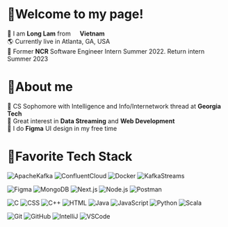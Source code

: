 # 🌲Welcome to my page!
🐲 I am **Long Lam** from <img src="https://static.vecteezy.com/system/resources/thumbnails/011/571/331/small/circle-flag-of-vietnam-free-png.png" width="13"/> **Vietnam** <br>
🌎 Currently live in Atlanta, GA, USA <br>
💼 Former **NCR** Software Engineer Intern Summer 2022. Return intern Summer 2023 <br>

# 🌲About me
🐝 CS Sophomore with Intelligence and Info/Internetwork thread at **Georgia Tech** <br>
👀 Great interest in **Data Streaming** and **Web Development**<br>
🚀 I do **Figma** UI design in my free time

# 🌲Favorite Tech Stack
![ApacheKafka](https://img.shields.io/badge/apache%20Kafka-apachekafka?style=for-the-badge&logo=apacheKafka&logoColor=white&color=231F20)
![ConfluentCloud](https://img.shields.io/badge/Confluent%20cloud-apachekafka?style=for-the-badge&logoColor=white&color=blue)
![Docker](https://img.shields.io/badge/docker-a?style=for-the-badge&logo=docker&logoColor=white&color=2496ED)
![KafkaStreams](https://img.shields.io/badge/Kafka%20streams-apachekafka?style=for-the-badge&logo=apacheKafka&logoColor=white&color=172B4D)

![Figma](https://img.shields.io/badge/figma-a?style=for-the-badge&logo=figma&logoColor=white&color=F24E1E)
![MongoDB](https://img.shields.io/badge/MongoDB-a?style=for-the-badge&logo=mongodb&logoColor=white&color=47A248)
![Next.js](https://img.shields.io/badge/next.js-nextdotjs?style=for-the-badge&logo=next.js&logoColor=white&color=000000)
![Node.js](https://img.shields.io/badge/node.js-nodedotjs.svg?style=for-the-badge&logo=node.js&logoColor=white&color=339933)
![Postman](https://img.shields.io/badge/postman-a?style=for-the-badge&logo=postman&logoColor=white&color=FF6C37)

![C](https://img.shields.io/badge/c-a?style=for-the-badge&logo=c&logoColor=white&color=00599C)
![CSS](https://img.shields.io/badge/css-a?style=for-the-badge&logo=css3&logoColor=white&color=1572B6)
![C++](https://img.shields.io/badge/c++-a?style=for-the-badge&logo=cplusplus&logoColor=white&color=00599C)
![HTML](https://img.shields.io/badge/html-a?style=for-the-badge&logo=html5&logoColor=white&color=E34F26)
![Java](https://img.shields.io/badge/java-a?style=for-the-badge&logo=java&logoColor=white&color=CC0000)
![JavaScript](https://img.shields.io/badge/javascript-a?style=for-the-badge&logo=javascript&logoColor=F7DF1E&color=231F40)
![Python](https://img.shields.io/badge/python-a?style=for-the-badge&logo=python&logoColor=white&color=3776AB)
![Scala](https://img.shields.io/badge/scala-a?style=for-the-badge&logo=scala&logoColor=white&color=DC322F)

![Git](https://img.shields.io/badge/git-a?style=for-the-badge&logo=git&logoColor=white&color=F05032)
![GitHub](https://img.shields.io/badge/github-a?style=for-the-badge&logo=github&logoColor=white&color=181717)
![IntelliJ](https://img.shields.io/badge/intellij-a?style=for-the-badge&logo=intellijidea&logoColor=white&color=000000)
![VSCode](https://img.shields.io/badge/vscode-a?style=for-the-badge&logo=visualstudiocode&logoColor=white&color=007ACC)

